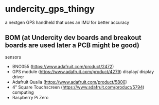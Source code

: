 # undercity_gps_thingy
a nextgen GPS handheld that uses an IMU for better accuracy

## BOM (at Undercity dev boards and breakout boards are used later a PCB might be good)

sensors
- BNO055 (https://www.adafruit.com/product/2472)
- GPS module (https://www.adafruit.com/product/4279)
display/ display driver
- Adafruit Qualia (https://www.adafruit.com/product/5800)
- 4" Square Touchscreen (https://www.adafruit.com/product/5794)
computing
- Raspberry Pi Zero